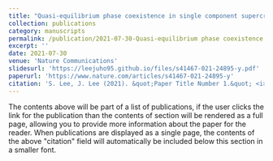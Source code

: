 ```yaml
---
title: "Quasi-equilibrium phase coexistence in single component supercritical fluids"
collection: publications
category: manuscripts
permalink: /publication/2021-07-30-Quasi-equilibrium phase coexistence in single component supercritical fluids
excerpt: ''
date: 2021-07-30
venue: 'Nature Communications'
slidesurl: 'https://leejuho95.github.io/files/s41467-021-24895-y.pdf'
paperurl: 'https://www.nature.com/articles/s41467-021-24895-y'
citation: 'S. Lee, J. Lee (2021). &quot;Paper Title Number 1.&quot; <i>Nat. Commun.</i>. 12(4630).'
---
```


The contents above will be part of a list of publications, if the user clicks the link for the publication than the contents of section will be rendered as a full page, allowing you to provide more information about the paper for the reader. When publications are displayed as a single page, the contents of the above "citation" field will automatically be included below this section in a smaller font.

